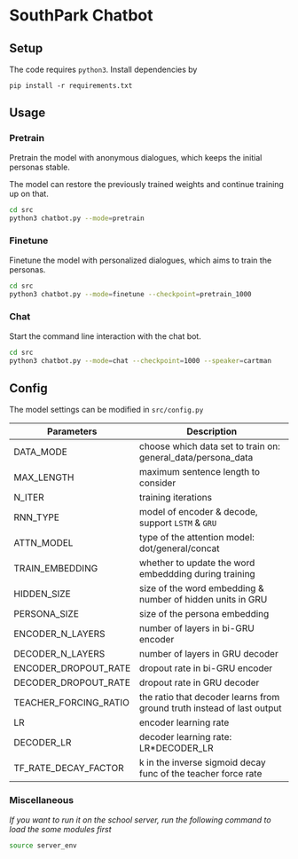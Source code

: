 # SouthPark Chatbot

## Setup

The code requires `python3`. Install dependencies by

```
pip install -r requirements.txt
```

## Usage


### Pretrain

Pretrain the model with anonymous dialogues, which keeps the initial personas stable.

The model can restore the previously trained weights and continue training up on that.

```bash
cd src
python3 chatbot.py --mode=pretrain
```

### Finetune

Finetune the model with personalized dialogues, which aims to train the personas.

```bash
cd src
python3 chatbot.py --mode=finetune --checkpoint=pretrain_1000
```

### Chat

Start the command line interaction with the chat bot.

```bash
cd src
python3 chatbot.py --mode=chat --checkpoint=1000 --speaker=cartman
```

## Config

The model settings can be modified in `src/config.py`

Parameters | Description
-----|------
DATA_MODE | choose which data set to train on: general_data/persona_data
MAX_LENGTH | maximum sentence length to consider
N_ITER | training iterations
RNN_TYPE | model of encoder & decode, support `LSTM` & `GRU`
ATTN_MODEL | type of the attention model: dot/general/concat
TRAIN_EMBEDDING | whether to update the word embeddding during training
HIDDEN_SIZE | size of the word embedding & number of hidden units in GRU
PERSONA_SIZE | size of the persona embedding
ENCODER_N_LAYERS | number of layers in bi-GRU encoder
DECODER_N_LAYERS | number of layers in GRU decoder
ENCODER_DROPOUT_RATE | dropout rate in bi-GRU encoder
DECODER_DROPOUT_RATE | dropout rate in GRU decoder
TEACHER_FORCING_RATIO | the ratio that decoder learns from ground truth instead of last output
LR | encoder learning rate
DECODER_LR | decoder learning rate: LR*DECODER_LR
TF_RATE_DECAY_FACTOR | k in the inverse sigmoid decay func of the teacher force rate


### Miscellaneous

*If you want to run it on the school server, run the following command to load the some modules first*

```bash
source server_env
```
